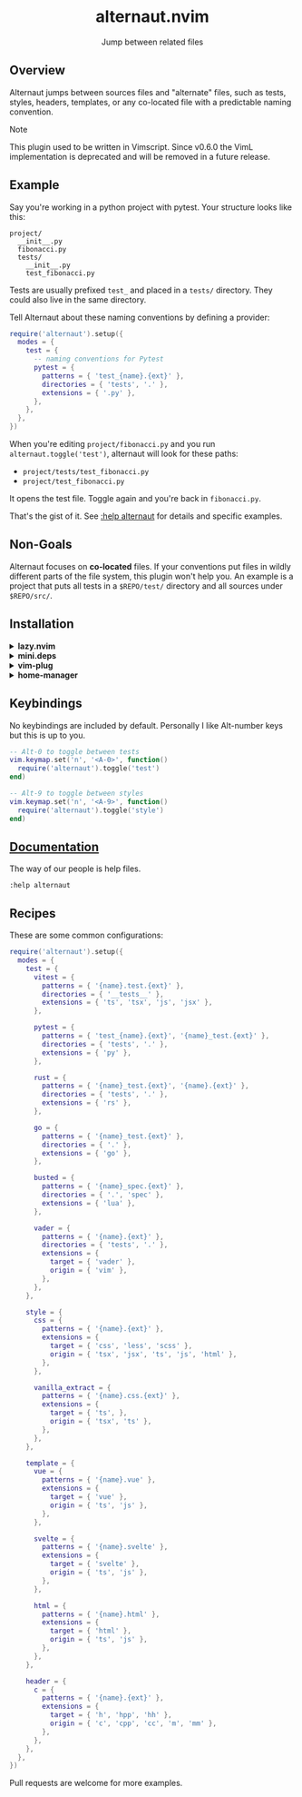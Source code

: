 <div align="center">
  <h1>alternaut.nvim</h1>
  <p>Jump between related files</p>
</div>

## Overview

Alternaut jumps between sources files and "alternate" files, such as tests, styles, headers, templates, or any co-located file with a predictable naming convention.

> [!NOTE]
> This plugin used to be written in Vimscript. Since v0.6.0 the VimL implementation is deprecated and will be removed in a future release.

## Example

Say you're working in a python project with pytest. Your structure looks like this:

```
project/
  __init__.py
  fibonacci.py
  tests/
    __init__.py
    test_fibonacci.py
```

Tests are usually prefixed `test_` and placed in a `tests/` directory. They could also live in the same directory.

Tell Alternaut about these naming conventions by defining a provider:

```lua
require('alternaut').setup({
  modes = {
    test = {
      -- naming conventions for Pytest
      pytest = {
        patterns = { 'test_{name}.{ext}' },
        directories = { 'tests', '.' },
        extensions = { '.py' },
      },
    },
  },
})
```

When you're editing `project/fibonacci.py` and you run
`alternaut.toggle('test')`, alternaut will look for these paths:

- `project/tests/test_fibonacci.py`
- `project/test_fibonacci.py`

It opens the test file. Toggle again and you're back in `fibonacci.py`.

That's the gist of it. See [:help alternaut](https://github.com/PsychoLlama/alternaut.nvim/blob/main/doc/alternaut.txt) for details and specific examples.

## Non-Goals

Alternaut focuses on **co-located** files. If your conventions put files in wildly different parts of the file system, this plugin won't help you. An example is a project that puts all tests in a `$REPO/test/` directory and all sources under `$REPO/src/`.

## Installation

<details>
  <summary><strong>lazy.nvim</strong></summary>

```lua
{
  "PsychoLlama/alternaut.nvim",
  version = false,
  lazy = false, -- Already optimized for lazy loading
  config = function()
    require('alternaut').setup({
      -- ...
    })
  end,
}
```

</details>

<details>
  <summary><strong>mini.deps</strong></summary>

```lua
add({ source = 'PsychoLlama/alternaut.nvim' })
```

</details>

<details>
  <summary><strong>vim-plug</strong></summary>

```vim
Plug 'PsychoLlama/alternaut.nvim'
```

</details>

<details>
  <summary><strong>home-manager</strong></summary>

Alternaut is available as a flake:

```nix
# flake.nix
{
  inputs.alternaut-nvim.url = "github:PsychoLlama/alternaut.nvim";
}
```

```nix
# home-configuration.nix
programs.neovim = {
  plugins = [
    {
      plugin = flake-inputs.alternaut-nvim.packages.${pkgs.system}.default;
      type = "lua";
      config = ''
        require('alternaut').setup({
          -- ...
        })
      '';
    }
  ];
};
```

</details>

## Keybindings

No keybindings are included by default. Personally I like Alt-number keys but this is up to you.

```lua
-- Alt-0 to toggle between tests
vim.keymap.set('n', '<A-0>', function()
  require('alternaut').toggle('test')
end)

-- Alt-9 to toggle between styles
vim.keymap.set('n', '<A-9>', function()
  require('alternaut').toggle('style')
end)
```

## [Documentation](https://github.com/PsychoLlama/alternaut.nvim/blob/main/doc/alternaut.txt)

The way of our people is help files.

```viml
:help alternaut
```

## Recipes

These are some common configurations:

```lua
require('alternaut').setup({
  modes = {
    test = {
      vitest = {
        patterns = { '{name}.test.{ext}' },
        directories = { '__tests__' },
        extensions = { 'ts', 'tsx', 'js', 'jsx' },
      },

      pytest = {
        patterns = { 'test_{name}.{ext}', '{name}_test.{ext}' },
        directories = { 'tests', '.' },
        extensions = { 'py' },
      },

      rust = {
        patterns = { '{name}_test.{ext}', '{name}.{ext}' },
        directories = { 'tests', '.' },
        extensions = { 'rs' },
      },

      go = {
        patterns = { '{name}_test.{ext}' },
        directories = { '.' },
        extensions = { 'go' },
      },

      busted = {
        patterns = { '{name}_spec.{ext}' },
        directories = { '.', 'spec' },
        extensions = { 'lua' },
      },

      vader = {
        patterns = { '{name}.{ext}' },
        directories = { 'tests', '.' },
        extensions = {
          target = { 'vader' },
          origin = { 'vim' },
        },
      },
    },

    style = {
      css = {
        patterns = { '{name}.{ext}' },
        extensions = {
          target = { 'css', 'less', 'scss' },
          origin = { 'tsx', 'jsx', 'ts', 'js', 'html' },
        },
      },

      vanilla_extract = {
        patterns = { '{name}.css.{ext}' },
        extensions = {
          target = { 'ts', },
          origin = { 'tsx', 'ts' },
        },
      },
    },

    template = {
      vue = {
        patterns = { '{name}.vue' },
        extensions = {
          target = { 'vue' },
          origin = { 'ts', 'js' },
        },
      },

      svelte = {
        patterns = { '{name}.svelte' },
        extensions = {
          target = { 'svelte' },
          origin = { 'ts', 'js' },
        },
      },

      html = {
        patterns = { '{name}.html' },
        extensions = {
          target = { 'html' },
          origin = { 'ts', 'js' },
        },
      },
    },

    header = {
      c = {
        patterns = { '{name}.{ext}' },
        extensions = {
          target = { 'h', 'hpp', 'hh' },
          origin = { 'c', 'cpp', 'cc', 'm', 'mm' },
        },
      },
    },
  },
})
```

Pull requests are welcome for more examples.
